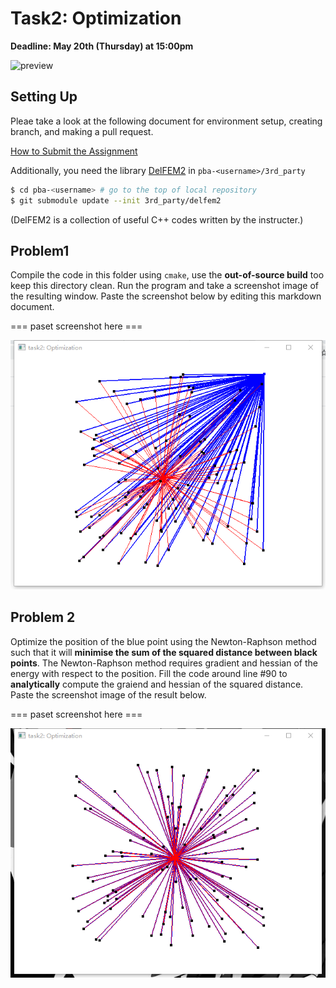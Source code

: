 # Task2: Optimization

**Deadline: May 20th (Thursday) at 15:00pm**

![preview](preview.png)

## Setting Up

Pleae take a look at the following document for environment setup, creating branch, and making a pull request.

[How to Submit the Assignment](../doc/submit.md)

Additionally, you need the library [DelFEM2](https://github.com/nobuyuki83/delfem2) in `pba-<username>/3rd_party` 

```bash
$ cd pba-<username> # go to the top of local repository
$ git submodule update --init 3rd_party/delfem2
```

(DelFEM2 is a collection of useful C++ codes written by the instructer.)



## Problem1

Compile the code in this folder using `cmake`, use the **out-of-source build** too keep this directory clean. 
Run the program and take a screenshot image of the resulting window. 
Paste the screenshot below by editing this markdown document. 

=== paset screenshot here ===

![task2_p1_result](task2_p1_result.png)

## Problem 2

Optimize the position of the blue point using the Newton-Raphson method such that it will **minimise the sum of the squared distance between black points**.
The Newton-Raphson method requires gradient and hessian of the energy with respect to the position. 
Fill the code around line #90 to **analytically** compute the graiend and hessian of the squared distance. 
Paste the screenshot image of the result below. 

=== paset screenshot here ===

![task2_p2_result](task2_p2_result.png)



